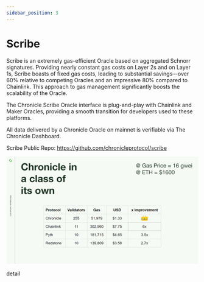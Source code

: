 ```yaml
---
sidebar_position: 3
---
```


# Scribe 

Scribe is an extremely gas-efficient Oracle based on aggregated Schnorr signatures. Providing nearly constant gas costs on Layer 2s and on Layer 1s, Scribe boasts of fixed gas costs, leading to substantial savings—over 60% relative to competing Oracles and an impressive 80% compared to Chainlink. This approach to gas management significantly boosts the scalability of the Oracle.

The Chronicle Scribe Oracle interface is plug-and-play with Chainlink and Maker Oracles, providing a smooth transition for developers used to these platforms.

All data delivered by a Chronicle Oracle on mainnet is verifiable via The Chronicle Dashboard.

Scribe Public Repo: https://github.com/chronicleprotocol/scribe


![Example banner](./../../static/img/scribe.png)

detail 